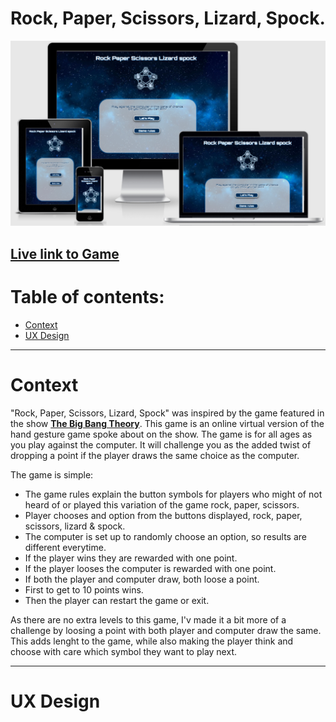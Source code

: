 # Rock, Paper, Scissors, Lizard, Spock.


![alt text](media/responsive-screen.png)

## **[Live link to Game](https://charte-dot.github.io/Rock-Paper-Scissors-Lizard-Spock/)**



# Table of contents:
 -   [Context](#context)
 -   [UX Design](#UX-Design)

 ---

  # Context
  "Rock, Paper, Scissors, Lizard, Spock" was inspired by the game featured in the show  **[The Big Bang Theory](https://the-big-bang-theory.com/rock-paper-scissors-lizard-spock/)**. This game is an online virtual version of the hand gesture game spoke about on the show. The game is for all ages as you play against the computer. It will challenge you as the added twist of dropping a point if the player draws the same choice as the computer.

  The game is simple:
  - The game rules explain the button symbols for players who might of not heard of or played this variation of the game rock, paper, scissors.
  - Player chooses and option from the buttons displayed, rock, paper, scissors, lizard & spock.
  - The computer is set up to randomly choose an option, so results are different everytime.
  - If the player wins they are rewarded with one point.
  - If the player looses the computer is rewarded with one point.
  - If both the player and computer draw, both loose a point.
  - First to get to 10 points wins.
  - Then the player can restart the game or exit.

  As there are no extra levels to this game, I'v made it a bit more of a challenge by loosing a point with both player and computer draw the same. This adds lenght to the game, while also making the player think and choose with care which symbol they want to play next.

  ---

  # UX Design

  

  



